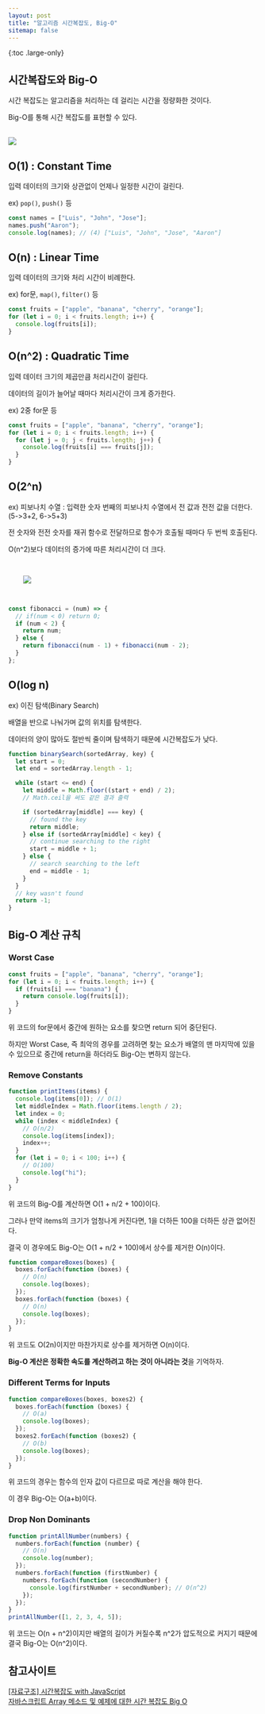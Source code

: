 ```yaml
---
layout: post
title: "알고리즘 시간복잡도, Big-O"
sitemap: false
---
```


{:toc .large-only}

## 시간복잡도와 Big-O

시간 복잡도는 알고리즘을 처리하는 데 걸리는 시간을 정량화한 것이다.

Big-O를 통해 시간 복잡도를 표현할 수 있다.

<br/>

<img src="/assets/img/blog/2021-10-11-Big-O_01.jpg">

## O(1) : Constant Time

입력 데이터의 크기와 상관없이 언제나 일정한 시간이 걸린다.

ex) `pop()`, `push()` 등

```js
const names = ["Luis", "John", "Jose"];
names.push("Aaron");
console.log(names); // (4) ["Luis", "John", "Jose", "Aaron"]
```

## O(n) : Linear Time

입력 데이터의 크기와 처리 시간이 비례한다.

ex) for문, `map()`, `filter()` 등

```js
const fruits = ["apple", "banana", "cherry", "orange"];
for (let i = 0; i < fruits.length; i++) {
  console.log(fruits[i]);
}
```

## O(n^2) : Quadratic Time

입력 데이터 크기의 제곱만큼 처리시간이 걸린다.

데이터의 길이가 늘어날 때마다 처리시간이 크게 증가한다.

ex) 2중 for문 등

```js
const fruits = ["apple", "banana", "cherry", "orange"];
for (let i = 0; i < fruits.length; i++) {
  for (let j = 0; j < fruits.length; j++) {
    console.log(fruits[i] === fruits[j]);
  }
}
```

## O(2^n)

ex) 피보나치 수열 : 입력한 숫자 번째의 피보나치 수열에서 전 값과 전전 값을 더한다. (5->3+2, 6->5+3)

전 숫자와 전전 숫자를 재귀 함수로 전달하므로 함수가 호출될 때마다 두 번씩 호출된다.

O(n^2)보다 데이터의 증가에 따른 처리시간이 더 크다.

<img src="/assets/img/blog/2021-10-11-Big-O_02.jpg" style="margin:30px;">

```js
const fibonacci = (num) => {
  // if(num < 0) return 0;
  if (num < 2) {
    return num;
  } else {
    return fibonacci(num - 1) + fibonacci(num - 2);
  }
};
```

## O(log n)

ex) 이진 탐색(Binary Search)

배열을 반으로 나눠가며 값의 위치를 탐색한다.

데이터의 양이 많아도 절반씩 줄이며 탐색하기 때문에 시간복잡도가 낮다.

```js
function binarySearch(sortedArray, key) {
  let start = 0;
  let end = sortedArray.length - 1;

  while (start <= end) {
    let middle = Math.floor((start + end) / 2);
    // Math.ceil을 써도 같은 결과 출력

    if (sortedArray[middle] === key) {
      // found the key
      return middle;
    } else if (sortedArray[middle] < key) {
      // continue searching to the right
      start = middle + 1;
    } else {
      // search searching to the left
      end = middle - 1;
    }
  }
  // key wasn't found
  return -1;
}
```

## Big-O 계산 규칙

### Worst Case

```js
const fruits = ["apple", "banana", "cherry", "orange"];
for (let i = 0; i < fruits.length; i++) {
  if (fruits[i] === "banana") {
    return console.log(fruits[i]);
  }
}
```

위 코드의 for문에서 중간에 원하는 요소를 찾으면 return 되어 중단된다.

하지만 Worst Case, 즉 최악의 경우를 고려하면 찾는 요소가 배열의 맨 마지막에 있을 수 있으므로 중간에 return을 하더라도 Big-O는 변하지 않는다.

### Remove Constants

```js
function printItems(items) {
  console.log(items[0]); // O(1)
  let middleIndex = Math.floor(items.length / 2);
  let index = 0;
  while (index < middleIndex) {
    // O(n/2)
    console.log(items[index]);
    index++;
  }
  for (let i = 0; i < 100; i++) {
    // O(100)
    console.log("hi");
  }
}
```

위 코드의 Big-O를 계산하면 O(1 + n/2 + 100)이다.

그러나 만약 items의 크기가 엄청나게 커진다면, 1을 더하든 100을 더하든 상관 없어진다.

결국 이 경우에도 Big-O는 O(1 + n/2 + 100)에서 상수를 제거한 O(n)이다.

```js
function compareBoxes(boxes) {
  boxes.forEach(function (boxes) {
    // O(n)
    console.log(boxes);
  });
  boxes.forEach(function (boxes) {
    // O(n)
    console.log(boxes);
  });
}
```

위 코드도 O(2n)이지만 마찬가지로 상수를 제거하면 O(n)이다.

**Big-O 계산은 정확한 속도를 계산하려고 하는 것이 아니라는 것**을 기억하자.

### Different Terms for Inputs

```js
function compareBoxes(boxes, boxes2) {
  boxes.forEach(function (boxes) {
    // O(a)
    console.log(boxes);
  });
  boxes2.forEach(function (boxes2) {
    // O(b)
    console.log(boxes);
  });
}
```

위 코드의 경우는 함수의 인자 값이 다르므로 따로 계산을 해야 한다.

이 경우 Big-O는 O(a+b)이다.

### Drop Non Dominants

```js
function printAllNumber(numbers) {
  numbers.forEach(function (number) {
    // O(n)
    console.log(number);
  });
  numbers.forEach(function (firstNumber) {
    numbers.forEach(function (secondNumber) {
      console.log(firstNumber + secondNumber); // O(n^2)
    });
  });
}
printAllNumber([1, 2, 3, 4, 5]);
```

위 코드는 O(n + n^2)이지만 배열의 길이가 커질수록 n^2가 압도적으로 커지기 때문에 결국 Big-O는 O(n^2)이다.

## 참고사이트

[[자료구조] 시간복잡도 with JavaScript](https://overcome-the-limits.tistory.com/entry/%EC%9E%90%EB%A3%8C%EA%B5%AC%EC%A1%B0-%EC%8B%9C%EA%B0%84%EB%B3%B5%EC%9E%A1%EB%8F%84-with-JavaScript)<br/>
[자바스크립트 Array 메소드 및 예제에 대한 시간 복잡도 Big O](https://kimyejin.tistory.com/m/62)
